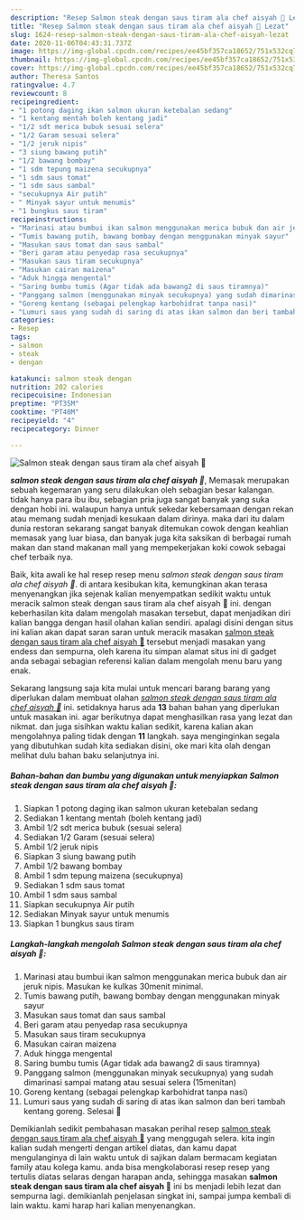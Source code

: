 ```yaml
---
description: "Resep Salmon steak dengan saus tiram ala chef aisyah 🌸 Lezat"
title: "Resep Salmon steak dengan saus tiram ala chef aisyah 🌸 Lezat"
slug: 1624-resep-salmon-steak-dengan-saus-tiram-ala-chef-aisyah-lezat
date: 2020-11-06T04:43:31.737Z
image: https://img-global.cpcdn.com/recipes/ee45bf357ca18652/751x532cq70/salmon-steak-dengan-saus-tiram-ala-chef-aisyah-🌸-foto-resep-utama.jpg
thumbnail: https://img-global.cpcdn.com/recipes/ee45bf357ca18652/751x532cq70/salmon-steak-dengan-saus-tiram-ala-chef-aisyah-🌸-foto-resep-utama.jpg
cover: https://img-global.cpcdn.com/recipes/ee45bf357ca18652/751x532cq70/salmon-steak-dengan-saus-tiram-ala-chef-aisyah-🌸-foto-resep-utama.jpg
author: Theresa Santos
ratingvalue: 4.7
reviewcount: 8
recipeingredient:
- "1 potong daging ikan salmon ukuran ketebalan sedang"
- "1 kentang mentah boleh kentang jadi"
- "1/2 sdt merica bubuk sesuai selera"
- "1/2 Garam sesuai selera"
- "1/2 jeruk nipis"
- "3 siung bawang putih"
- "1/2 bawang bombay"
- "1 sdm tepung maizena secukupnya"
- "1 sdm saus tomat"
- "1 sdm saus sambal"
- "secukupnya Air putih"
- " Minyak sayur untuk menumis"
- "1 bungkus saus tiram"
recipeinstructions:
- "Marinasi atau bumbui ikan salmon menggunakan merica bubuk dan air jeruk nipis. Masukan ke kulkas 30menit minimal."
- "Tumis bawang putih, bawang bombay dengan menggunakan minyak sayur"
- "Masukan saus tomat dan saus sambal"
- "Beri garam atau penyedap rasa secukupnya"
- "Masukan saus tiram secukupnya"
- "Masukan cairan maizena"
- "Aduk hingga mengental"
- "Saring bumbu tumis (Agar tidak ada bawang2 di saus tiramnya)"
- "Panggang salmon (menggunakan minyak secukupnya) yang sudah dimarinasi sampai matang atau sesuai selera (15menitan)"
- "Goreng kentang (sebagai pelengkap karbohidrat tanpa nasi)"
- "Lumuri saus yang sudah di saring di atas ikan salmon dan beri tambah kentang goreng. Selesai 🌸"
categories:
- Resep
tags:
- salmon
- steak
- dengan

katakunci: salmon steak dengan 
nutrition: 202 calories
recipecuisine: Indonesian
preptime: "PT35M"
cooktime: "PT40M"
recipeyield: "4"
recipecategory: Dinner

---
```



![Salmon steak dengan saus tiram ala chef aisyah 🌸](https://img-global.cpcdn.com/recipes/ee45bf357ca18652/751x532cq70/salmon-steak-dengan-saus-tiram-ala-chef-aisyah-🌸-foto-resep-utama.jpg)

<b><i>salmon steak dengan saus tiram ala chef aisyah 🌸</i></b>, Memasak merupakan sebuah kegemaran yang seru dilakukan oleh sebagian besar kalangan. tidak hanya para ibu ibu, sebagian pria juga sangat banyak yang suka dengan hobi ini. walaupun hanya untuk sekedar kebersamaan dengan rekan atau memang sudah menjadi kesukaan dalam dirinya. maka dari itu dalam dunia restoran sekarang sangat banyak ditemukan cowok dengan keahlian memasak yang luar biasa, dan banyak juga kita saksikan di berbagai rumah makan dan stand makanan mall yang mempekerjakan koki cowok sebagai chef terbaik nya.



Baik, kita awali ke hal resep resep menu <i>salmon steak dengan saus tiram ala chef aisyah 🌸</i>. di antara kesibukan kita, kemungkinan akan terasa menyenangkan jika sejenak kalian menyempatkan sedikit waktu untuk meracik salmon steak dengan saus tiram ala chef aisyah 🌸 ini. dengan keberhasilan kita dalam mengolah masakan tersebut, dapat menjadikan diri kalian bangga dengan hasil olahan kalian sendiri. apalagi disini dengan situs ini kalian akan dapat saran saran untuk meracik masakan <u>salmon steak dengan saus tiram ala chef aisyah 🌸</u> tersebut menjadi masakan yang endess dan sempurna, oleh karena itu simpan alamat situs ini di gadget anda sebagai sebagian referensi kalian dalam mengolah menu baru yang enak.


Sekarang langsung saja kita mulai untuk mencari barang barang yang diperlukan dalam membuat olahan <u><i>salmon steak dengan saus tiram ala chef aisyah 🌸</i></u> ini. setidaknya harus ada <b>13</b> bahan bahan yang diperlukan untuk masakan ini. agar berikutnya dapat menghasilkan rasa yang lezat dan nikmat. dan juga sisihkan waktu kalian sedikit, karena kalian akan mengolahnya paling tidak dengan <b>11</b> langkah. saya menginginkan segala yang dibutuhkan sudah kita sediakan disini, oke mari kita olah dengan melihat dulu bahan baku selanjutnya ini.

<!--inarticleads1-->

##### Bahan-bahan dan bumbu yang digunakan untuk menyiapkan Salmon steak dengan saus tiram ala chef aisyah 🌸:

1. Siapkan 1 potong daging ikan salmon ukuran ketebalan sedang
1. Sediakan 1 kentang mentah (boleh kentang jadi)
1. Ambil 1/2 sdt merica bubuk (sesuai selera)
1. Sediakan 1/2 Garam (sesuai selera)
1. Ambil 1/2 jeruk nipis
1. Siapkan 3 siung bawang putih
1. Ambil 1/2 bawang bombay
1. Ambil 1 sdm tepung maizena (secukupnya)
1. Sediakan 1 sdm saus tomat
1. Ambil 1 sdm saus sambal
1. Siapkan secukupnya Air putih
1. Sediakan  Minyak sayur untuk menumis
1. Siapkan 1 bungkus saus tiram




<!--inarticleads2-->

##### Langkah-langkah mengolah Salmon steak dengan saus tiram ala chef aisyah 🌸:

1. Marinasi atau bumbui ikan salmon menggunakan merica bubuk dan air jeruk nipis. Masukan ke kulkas 30menit minimal.
1. Tumis bawang putih, bawang bombay dengan menggunakan minyak sayur
1. Masukan saus tomat dan saus sambal
1. Beri garam atau penyedap rasa secukupnya
1. Masukan saus tiram secukupnya
1. Masukan cairan maizena
1. Aduk hingga mengental
1. Saring bumbu tumis (Agar tidak ada bawang2 di saus tiramnya)
1. Panggang salmon (menggunakan minyak secukupnya) yang sudah dimarinasi sampai matang atau sesuai selera (15menitan)
1. Goreng kentang (sebagai pelengkap karbohidrat tanpa nasi)
1. Lumuri saus yang sudah di saring di atas ikan salmon dan beri tambah kentang goreng. Selesai 🌸




Demikianlah sedikit pembahasan masakan perihal resep <u>salmon steak dengan saus tiram ala chef aisyah 🌸</u> yang menggugah selera. kita ingin kalian sudah mengerti dengan artikel diatas, dan kamu dapat mengulanginya di lain waktu untuk di sajikan dalam bermacam kegiatan family atau kolega kamu. anda bisa mengkolaborasi resep resep yang tertulis diatas selaras dengan harapan anda, sehingga masakan <b>salmon steak dengan saus tiram ala chef aisyah 🌸</b> ini bs menjadi lebih lezat dan sempurna lagi. demikianlah penjelasan singkat ini, sampai jumpa kembali di lain waktu. kami harap hari kalian menyenangkan.
